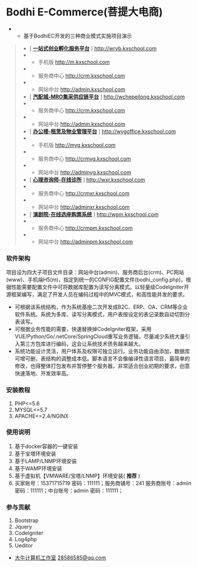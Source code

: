 # Bodhi E-Commerce(菩提大电商)

- - 基于BodhiEC开发的三种商业模式实施项目演示
>-   [ **[一站式创业孵化服务平台](http://wryb.kxschool.com)** ] http://wryb.kxschool.com  
>-  -  手机版 http://m.kxschool.com 
>-  -  服务商中心 http://crm.kxschool.com 
>-  -  网站中台 http://admin.kxschool.com
>-   [ **[汽配城-MRO集采供应链平台](http://www.kxschool.com)** ] http://wchepeilong.kxschool.com
>-  -  服务商中心 http://crm.kxschool.com 
>-  -  网站中台 http://admin.kxschool.com
>-   [ **[办公楼-租赁及物业管理平台](http://www.kxschool.com)** ] http://wygoffice.kxschool.com
>-  -  手机版 http://myg.kxschool.com 
>-  -  服务商中心 http://crmyg.kxschool.com 
>-  -  网站中台 http://adminyg.kxschool.com
>-   [ **[心理咨询师-在线诊所](http://www.kxschool.com)** ] http://wxr.kxschool.com
>-  -  服务商中心 http://crmxr.kxschool.com 
>-  -  网站中台 http://adminxr.kxschool.com
>-   [ **[演剧院-在线选座购票系统](http://www.kxschool.com)** ] http://wpm.kxschool.com
>-  -  服务商中心 http://crmpm.kxschool.com 
>-  -  网站中台 http://adminpm.kxschool.com

### 软件架构
项目设为四大子项目文件目录：网站中台(admin)、服务商后台(crm)、PC网站(www)、手机端H5(m)，指定到统一的CONFIG配置文件(bodhi_config.php)，根据性能需要配置文件中可将数据库配置为读写分离模式。以轻量级CodeIgniter开源框架编写，满足了开发人员在编码过程中的MVC模式，和高性能并发的要求。
- 可根据该系统结构，作为系统基座二次开发成B2C、ERP、OA、CRM等企业软件系统。系统为多库、读写分离模式，用户表按设定的表记录数自动切割分表读写。
- 可根据业务性能的需要，快速替换掉CodeIgniter框架，采用VUE/Python/Go/.netCore/SpringCloud重写业务逻辑，尽量减少系统大量引入第三方包库进行编码，这会让系统技术债务越来越大。
- 系统功能设计灵活，用户体系及权限可独立运行。业务功能自由添加，数据库可增可删，表结构的调整成本低。脚本语言不会像编译性语言项目，最简单的修改，也得整体打包发布并暂停整个服务器，非常适合创业初期的要求，创意快速落地、开发效率高。

### 安装教程

1.  PHP<=5.6
2.  MYSQL<=5.7
3.  APACHE<=2.4/NGINX

### 使用说明

1.  基于docker容器的一键安装
2.  基于宝塔环境安装
3.  基于LAMP/LNMP环境安装
4.  基于WAMP环境安装
5.  基于虚拟机【VMWARE/宝塔/LNMP】环境安装( **推荐** )
6.  买家账号：15371715719 密码：111111；服务商铺号：241 服务商账号：admin 密码：111111；中台账号：admin 密码：111111；

### 参与贡献

1.  Bootstrap
2.  Jquery
3.  CodeIgniter
4.  Log4php
5.  Ueditor

 - [大牛计算机工作室](http://www.kxschool.com)  28586585@qq.com
